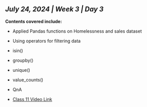 ## _July 24, 2024 | Week 3 | Day 3_

**Contents covered include:**
- Applied Pandas functions on Homelessness and sales dataset
- Using operators for filtering data
- isin()
- groupby()
- unique()
- value_counts()
- QnA

- [Class 11 Video Link](https://www.facebook.com/iCodeguru/videos/2512086508988678/)
